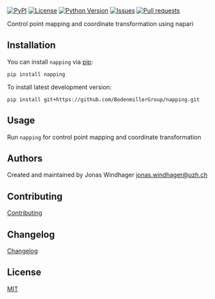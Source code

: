 
[![PyPI](https://img.shields.io/pypi/v/napping.svg?color=green)](https://pypi.org/project/napping)
[![License](https://img.shields.io/pypi/l/napping.svg?color=green)](https://github.com/BodenmillerGroup/napping/raw/main/LICENSE)
[![Python Version](https://img.shields.io/pypi/pyversions/napping.svg?color=green)](https://python.org)
[![Issues](https://img.shields.io/github/issues/BodenmillerGroup/napping)](https://github.com/BodenmillerGroup/napping/issues)
[![Pull requests](https://img.shields.io/github/issues-pr/BodenmillerGroup/napping)](https://github.com/BodenmillerGroup/napping/pulls)

Control point mapping and coordinate transformation using napari

## Installation

You can install `napping` via [pip](https://pypi.org/project/pip/):

    pip install napping

To install latest development version:

    pip install git+https://github.com/BodenmillerGroup/napping.git

## Usage

Run `napping` for control point mapping and coordinate transformation

## Authors

Created and maintained by Jonas Windhager [jonas.windhager@uzh.ch](mailto:jonas.windhager@uzh.ch)

## Contributing

[Contributing](https://github.com/BodenmillerGroup/napping/blob/main/CONTRIBUTING.md)

## Changelog

[Changelog](https://github.com/BodenmillerGroup/napping/blob/main/CHANGELOG.md)

## License

[MIT](https://github.com/BodenmillerGroup/napping/blob/main/LICENSE.md)
